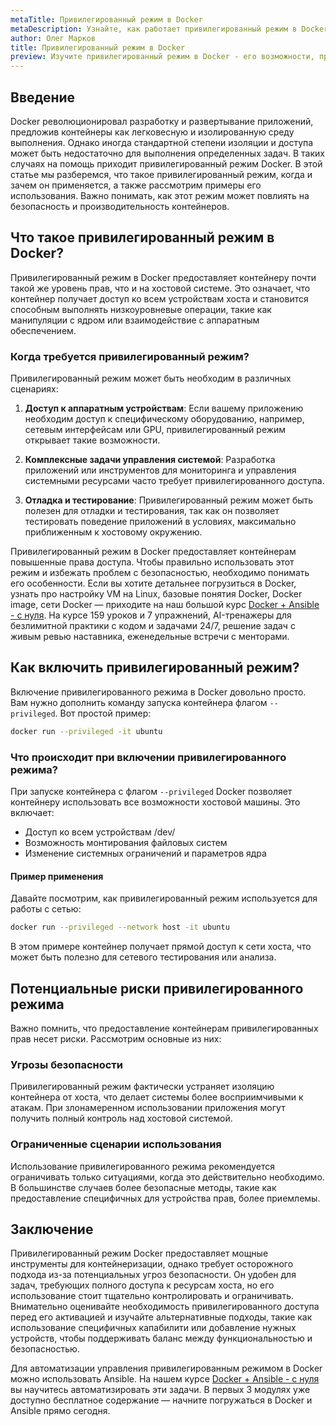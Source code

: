```yaml
---
metaTitle: Привилегированный режим в Docker
metaDescription: Узнайте, как работает привилегированный режим в Docker и какие преимущества он предоставляет для контейнеров, включая повышенные права доступа
author: Олег Марков
title: Привилегированный режим в Docker
preview: Изучите привилегированный режим в Docker - его возможности, преимущества и примеры использования для работы с контейнерами, требующими дополнительных прав доступа
---
```


## Введение

Docker революционировал разработку и развертывание приложений, предложив контейнеры как легковесную и изолированную среду выполнения. Однако иногда стандартной степени изоляции и доступа может быть недостаточно для выполнения определенных задач. В таких случаях на помощь приходит привилегированный режим Docker. В этой статье мы разберемся, что такое привилегированный режим, когда и зачем он применяется, а также рассмотрим примеры его использования. Важно понимать, как этот режим может повлиять на безопасность и производительность контейнеров.

## Что такое привилегированный режим в Docker?

Привилегированный режим в Docker предоставляет контейнеру почти такой же уровень прав, что и на хостовой системе. Это означает, что контейнер получает доступ ко всем устройствам хоста и становится способным выполнять низкоуровневые операции, такие как манипуляции с ядром или взаимодействие с аппаратным обеспечением. 

### Когда требуется привилегированный режим?

Привилегированный режим может быть необходим в различных сценариях:

1. **Доступ к аппаратным устройствам**: Если вашему приложению необходим доступ к специфическому оборудованию, например, сетевым интерфейсам или GPU, привилегированный режим открывает такие возможности.

2. **Комплексные задачи управления системой**: Разработка приложений или инструментов для мониторинга и управления системными ресурсами часто требует привилегированного доступа.

3. **Отладка и тестирование**: Привилегированный режим может быть полезен для отладки и тестирования, так как он позволяет тестировать поведение приложений в условиях, максимально приближенным к хостовому окружению.

Привилегированный режим в Docker предоставляет контейнерам повышенные права доступа. Чтобы правильно использовать этот режим и избежать проблем с безопасностью, необходимо понимать его особенности. Если вы хотите детальнее погрузиться в Docker, узнать про настройку VM на Linux, базовые понятия Docker, Docker image, сети Docker — приходите на наш большой курс [Docker + Ansible - с нуля](https://purpleschool.ru/course/docker). На курсе 159 уроков и 7 упражнений, AI-тренажеры для безлимитной практики с кодом и задачами 24/7, решение задач с живым ревью наставника, еженедельные встречи с менторами.

## Как включить привилегированный режим?

Включение привилегированного режима в Docker довольно просто. Вам нужно дополнить команду запуска контейнера флагом `--privileged`. Вот простой пример:

```bash
docker run --privileged -it ubuntu
```

### Что происходит при включении привилегированного режима?

При запуске контейнера с флагом `--privileged` Docker позволяет контейнеру использовать все возможности хостовой машины. Это включает:

- Доступ ко всем устройствам /dev/
- Возможность монтирования файловых систем
- Изменение системных ограничений и параметров ядра

#### Пример применения

Давайте посмотрим, как привилегированный режим используется для работы с сетью:

```bash
docker run --privileged --network host -it ubuntu
```

В этом примере контейнер получает прямой доступ к сети хоста, что может быть полезно для сетевого тестирования или анализа.

## Потенциальные риски привилегированного режима

Важно помнить, что предоставление контейнерам привилегированных прав несет риски. Рассмотрим основные из них:

### Угрозы безопасности

Привилегированный режим фактически устраняет изоляцию контейнера от хоста, что делает системы более восприимчивыми к атакам. При злонамеренном использовании приложения могут получить полный контроль над хостовой системой.

### Ограниченные сценарии использования

Использование привилегированного режима рекомендуется ограничивать только ситуациями, когда это действительно необходимо. В большинстве случаев более безопасные методы, такие как предоставление специфичных для устройства прав, более приемлемы.

## Заключение

Привилегированный режим Docker предоставляет мощные инструменты для контейнеризации, однако требует осторожного подхода из-за потенциальных угроз безопасности. Он удобен для задач, требующих полного доступа к ресурсам хоста, но его использование стоит тщательно контролировать и ограничивать. Внимательно оценивайте необходимость привилегированного доступа перед его активацией и изучайте альтернативные подходы, такие как использование специфичных капабилити или добавление нужных устройств, чтобы поддерживать баланс между функциональностью и безопасностью.

Для автоматизации управления привилегированным режимом в Docker можно использовать Ansible. На нашем курсе [Docker + Ansible - с нуля](https://purpleschool.ru/course/docker) вы научитесь автоматизировать эти задачи. В первых 3 модулях уже доступно бесплатное содержание — начните погружаться в Docker и Ansible прямо сегодня.
